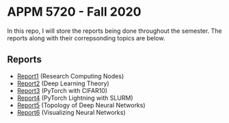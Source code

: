 # APPM 5720 - Fall 2020
In this repo, I will store the reports being done throughout the semester. The reports along with their correpsonding topics are below.
## Reports
* [Report1](/Report1/ResearchComputingReport.md) (Research Computing Nodes)
* [Report2](/Report2/Report2.md) (Deep Learning Theory)
* [Report3](/Report3/Report3.md) (PyTorch with CIFAR10)
* [Report4](/Report4/report4.md) (PyTorch Lightning with SLURM)
* [Report5](/Report5/Report5.md) (Topology of Deep Neural Networks)
* [Report6](/Report6/Report6.md) (Visualizing Neural Networks)
